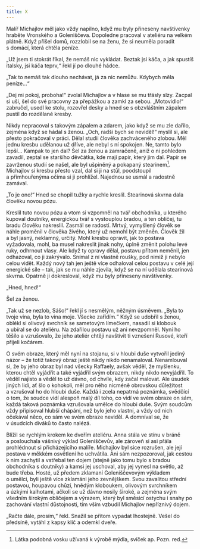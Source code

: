 ```yaml
---
title: X
---
```


Malíř Michajlov měl jako vždy napilno, když mu byly přineseny navštívenky hraběte Vronského a Goleniščeva. Dopoledne pracoval v ateliéru na velkém plátně. Když přišel domů, rozzlobil se na ženu, že si neuměla poradit s domácí, která chtěla peníze.

„Už jsem ti stokrát říkal, že nemáš nic vykládat. Beztak jsi káča, a jak spustíš italsky, jsi káča teprv,“ řekl jí po dlouhé hádce.

„Tak to nemáš tak dlouho nechávat, já za nic nemůžu. Kdybych měla peníze…“

„Dej mi pokoj, proboha!“ zvolal Michajlov a v hlase se mu třásly slzy. Zacpal si uši, šel do své pracovny za přepážkou a zamkl za sebou. „Motovidlo!“ zabručel, usedl ke stolu, rozevřel desky a hned se s obzvláštním zápalem pustil do rozdělané kresby.

Nikdy nepracoval s takovým zápalem a zdarem, jako když se mu zle dařilo, zejména když se hádal s ženou. „Och, radši bych se neviděl!“ myslil si, ale přesto pokračoval v práci. Dělal studii člověka zachváceného zlobou. Měl jednu kresbu udělanou už dříve, ale nebyl s ní spokojen. Ne, tamto bylo lepší… Kampak to jen dal? Šel za ženou a zamračeně, aniž o ni pohledem zavadil, zeptal se staršího děvčátka, kde mají papír, který jim dal. Papír se zavrženou studií se našel, ale byl ušpiněný a pokapaný stearinem[^1]. Michajlov si kresbu přesto vzal, dal si ji na stůl, poodstoupil a přimhouřenýma očima si ji prohlížel. Najednou se usmál a radostně zamával.

„To je ono!“ Hned se chopil tužky a rychle kreslil. Stearinová skvrna dala člověku novou pózu.

Kreslil tuto novou pózu a vtom si vzpomněl na tvář obchodníka, u kterého kupoval doutníky, energickou tvář s vystouplou bradou, a ten obličej, tu bradu člověku nakreslil. Zasmál se radostí. Mrtvý, vymyšlený člověk se náhle proměnil v člověka živého, který už nemohl být změněn. Člověk žil a byl jasný, neklamný, určitý. Mohl kresbu opravit, jak to postava vyžadovala, mohl, ba musel nakreslit jinak nohy, úplně změnit polohu levé ruky, odhrnout vlasy. Ale když ty opravy dělal, postavu přitom neměnil, jen odhazoval, co ji zakrývalo. Snímal z ní vlastně roušky, pod nimiž ji nebylo celou vidět. Každý nový tah jen ještě více odhaloval celou postavu v celé její energické síle – tak, jak se mu náhle zjevila, když se na ní udělala stearinová skvrna. Opatrně ji dokresloval, když mu byly přineseny navštívenky.

„Hned, hned!“

Šel za ženou.

„Tak už se nezlob, Sášo!“ řekl jí s nesmělým, něžným úsměvem. „Byla to tvoje vina, byla to vina moje. Všecko zařídím.“ Když se udobřil s ženou, oblékl si olivový svrchník se sametovým límečkem, nasadil si klobouk a ubíral se do ateliéru. Na zdařilou postavu už ani nevzpomněl. Nyní ho těšilo a vzrušovalo, že jeho ateliér chtějí navštívit ti vznešení Rusové, kteří přijeli kočárem.

O svém obraze, který měl nyní na stojanu, si v hloubi duše vytvořil jediný názor – že totiž takový obraz ještě nikdy nikdo nenamaloval. Nenamlouval si, že by jeho obraz byl nad všecky Raffaely, avšak věděl, že myšlenku, kterou chtěl vyjádřit a také vyjádřil svým obrazem, nikdy nikdo nevyjádřil. To věděl najisto a věděl to už dávno, od chvíle, kdy začal malovat. Ale úsudek jiných lidí, ať šlo o kohokoli, měl pro něho nicméně obrovskou důležitost a vzrušoval ho do hloubi duše. Každá i zcela nepatrná poznámka, svědčící o tom, že soudce vidí alespoň malý díl toho, co vidí ve svém obraze on sám, každá taková poznámka vzrušovala umělce do hloubi duše. Svým soudcům vždy připisoval hlubší chápání, než bylo jeho vlastní, a vždy od nich očekával něco, co sám ve svém obraze neviděl. A domníval se, že v úsudcích diváků to často nalézá.

Blížil se rychlým krokem ke dveřím ateliéru. Anna stála ve stínu v bráně a poslouchala vášnivý výklad Goleniščevův, ale zároveň si asi přála prohlédnout si přicházejícího malíře. Michajlov byl sice rozrušen, ale její postava v měkkém osvětlení ho uchvátila. Ani sám nezpozoroval, jak cestou k nim zachytil a vstřebal ten dojem (stejně jako tomu bylo s bradou obchodníka s doutníky) a kamsi jej uschoval, aby jej vynesl na světlo, až bude třeba. Hosté, už předem zklamaní Goleniščevovým výkladem o umělci, byli ještě více zklamáni jeho zevnějškem. Svou zavalitou střední postavou, houpavou chůzí, hnědým kloboukem, olivovým svrchníkem a úzkými kalhotami, ačkoli se už dávno nosily široké, a zejména svým všedním širokým obličejem a výrazem, který byl směsicí ostychu i snahy po zachování vlastní důstojnosti, tím vším vzbudil Michajlov nepříznivý dojem.

„Račte dále, prosím,“ řekl. Snažil se přitom vypadat lhostejně. Vešel do předsíně, vytáhl z kapsy klíč a odemkl dveře.

  

[^1]: Látka podobná vosku užívaná k výrobě mýdla, svíček ap. Pozn. red.
